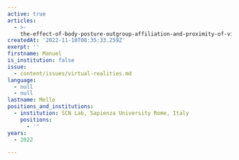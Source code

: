 ```yaml
---
active: true
articles:
  - >-
    the-effect-of-body-posture-outgroup-affiliation-and-proximity-of-virtual-encounters-on-human-freezing-responses
createdAt: '2022-11-10T08:35:33.259Z'
exerpt: ''
firstname: Manuel
is_institution: false
issue:
  - content/issues/virtual-realities.md
language:
  - null
  - null
lastname: Mello
positions_and_institutions:
  - institution: SCN Lab, Sapienza University Rome, Italy
    positions:
      - ''
years:
  - 2022

---
```

